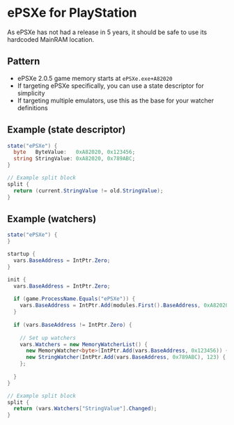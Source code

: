 # ePSXe for PlayStation

As ePSXe has not had a release in 5 years, it should be safe to use its hardcoded MainRAM location.

## Pattern
* ePSXe 2.0.5 game memory starts at `ePSXe.exe+A82020`
* If targeting ePSXe specifically, you can use a state descriptor for simplicity
* If targeting multiple emulators, use this as the base for your watcher definitions

## Example (state descriptor)
```c#
state("ePSXe") {
  byte   ByteValue:   0xA82020, 0x123456;
  string StringValue: 0xA82020, 0x789ABC;
}

// Example split block
split {
  return (current.StringValue != old.StringValue);
}
```

## Example (watchers)
```c#
state("ePSXe") {
}

startup {
  vars.BaseAddress = IntPtr.Zero;
}

init {
  vars.BaseAddress = IntPtr.Zero;
  
  if (game.ProcessName.Equals("ePSXe")) {
    vars.BaseAddress = IntPtr.Add(modules.First().BaseAddress, 0xA82020);
  }
  
  if (vars.BaseAddress != IntPtr.Zero) {
    
    // Set up watchers
    vars.Watchers = new MemoryWatcherList() {
      new MemoryWatcher<byte>(IntPtr.Add(vars.BaseAddress, 0x123456)) { Name = "ByteValue" },
      new StringWatcher(IntPtr.Add(vars.BaseAddress, 0x789ABC), 123) { Name = "StringValue" }
    };
  
  }
}

// Example split block
split {
  return (vars.Watchers["StringValue"].Changed);
}
```
